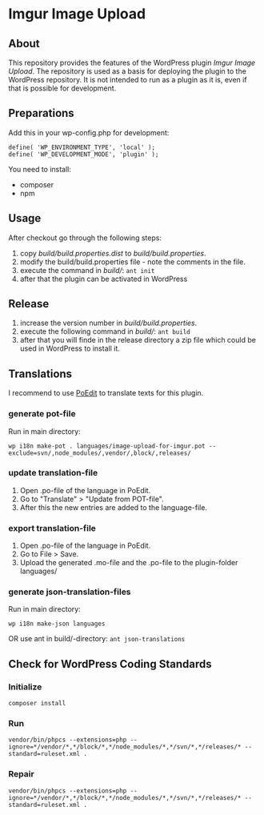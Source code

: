 # Imgur Image Upload

## About

This repository provides the features of the WordPress plugin _Imgur Image Upload_. The repository is used as a basis
for deploying the plugin to the WordPress repository. It is not intended to run as a plugin as it is, even if that
is possible for development.

## Preparations

Add this in your wp-config.php for development:

```
define( 'WP_ENVIRONMENT_TYPE', 'local' );
define( 'WP_DEVELOPMENT_MODE', 'plugin' );
```

You need to install:
* composer
* npm

## Usage

After checkout go through the following steps:

1. copy _build/build.properties.dist_ to _build/build.properties_.
2. modify the build/build.properties file - note the comments in the file.
3. execute the command in _build/_: `ant init`
4. after that the plugin can be activated in WordPress

## Release

1. increase the version number in _build/build.properties_.
2. execute the following command in _build/_: `ant build`
3. after that you will finde in the release directory a zip file which could be used in WordPress to install it.

## Translations

I recommend to use [PoEdit](https://poedit.net/) to translate texts for this plugin.

### generate pot-file

Run in main directory:

`wp i18n make-pot . languages/image-upload-for-imgur.pot --exclude=svn/,node_modules/,vendor/,block/,releases/`

### update translation-file

1. Open .po-file of the language in PoEdit.
2. Go to "Translate" > "Update from POT-file".
3. After this the new entries are added to the language-file.

### export translation-file

1. Open .po-file of the language in PoEdit.
2. Go to File > Save.
3. Upload the generated .mo-file and the .po-file to the plugin-folder languages/

### generate json-translation-files

Run in main directory:

`wp i18n make-json languages`

OR use ant in build/-directory: `ant json-translations`

## Check for WordPress Coding Standards

### Initialize

`composer install`

### Run

`vendor/bin/phpcs --extensions=php --ignore=*/vendor/*,*/block/*,*/node_modules/*,*/svn/*,*/releases/* --standard=ruleset.xml .`

### Repair

`vendor/bin/phpcs --extensions=php --ignore=*/vendor/*,*/block/*,*/node_modules/*,*/svn/*,*/releases/* --standard=ruleset.xml .`
